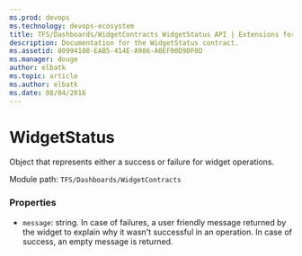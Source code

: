 ```yaml
---
ms.prod: devops
ms.technology: devops-ecosystem
title: TFS/Dashboards/WidgetContracts WidgetStatus API | Extensions for Visual Studio Team Services
description: Documentation for the WidgetStatus contract.
ms.assetid: 80994108-EAB5-414E-A986-A0EF90D9DF0D
ms.manager: douge
author: elbatk
ms.topic: article
ms.author: elbatk
ms.date: 08/04/2016
---
```


# WidgetStatus

Object that represents either a success or failure for widget operations. 

Module path: `TFS/Dashboards/WidgetContracts`

### Properties

* `message`: string. In case of failures, a user friendly message returned by the widget to explain why it wasn't successful in an operation. In case of success, an empty message is returned. 
